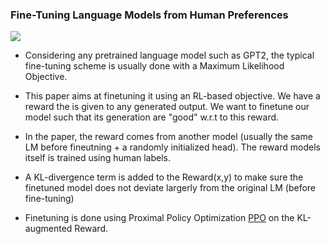 ### Fine-Tuning Language Models from Human Preferences

<img src="https://d3i71xaburhd42.cloudfront.net/85172f97aedb9cc10358e6da31e4adc0e0ba71ae/2-Figure1-1.png">



* Considering any pretrained language model such as GPT2, the typical fine-tuning scheme is usually done with a Maximum Likelihood Objective.

* This paper aims at finetuning it using an RL-based objective. We have a reward the is given to any generated output. We want to finetune our model such that its generation are "good" w.r.t to this reward.

* In the paper, the reward comes from another model (usually the same LM before fineutning + a randomly initialized head). The reward models itself is trained using human labels.

* A KL-divergence term is added to the Reward(x,y) to make sure the finetuned model does not deviate largerly from the original LM (before fine-tuning)

* Finetuning is done using Proximal Policy Optimization [PPO](ppo.md) on the KL-augmented Reward.
